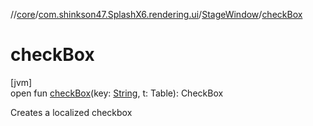 //[core](../../../index.md)/[com.shinkson47.SplashX6.rendering.ui](../index.md)/[StageWindow](index.md)/[checkBox](check-box.md)

# checkBox

[jvm]\
open fun [checkBox](check-box.md)(key: [String](https://docs.oracle.com/javase/8/docs/api/java/lang/String.html), t: Table): CheckBox

Creates a localized checkbox
